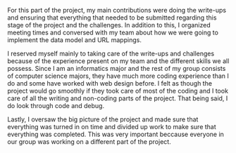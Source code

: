 For this part of the project, my main contributions were doing the write-ups and ensuring that everything that needed to be submitted regarding this stage of the project and the challenges. In addition to this, I organized meeting times and conversed with my team about how we were going to implement the data model and URL mappings.

I reserved myself mainly to taking care of the write-ups and challenges because of the experience present on my team and the different skills we all possess. Since I am an informatics major and the rest of my group consists of computer science majors, they have much more coding experience than I do and some have worked with web design before. I felt as though the project would go smoothly if they took care of most of the coding and I took care of all the writing and non-coding parts of the project. That being said, I do look through code and debug.

Lastly, I oversaw the big picture of the project and made sure that everything was turned in on time and divided up work to make sure that everything was completed. This was very important beccause everyone in our group was working on a different part of the project.
